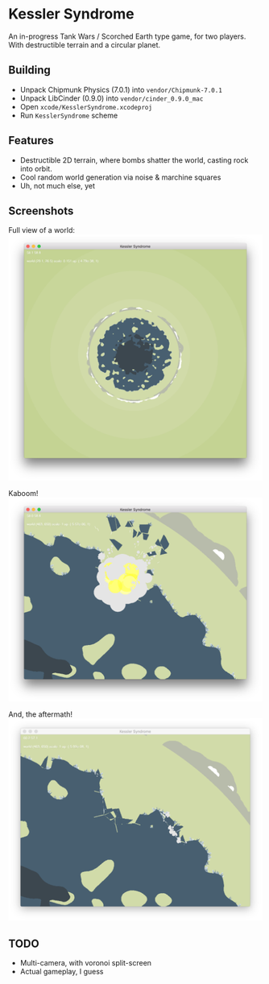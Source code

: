 # Kessler Syndrome
An in-progress Tank Wars / Scorched Earth type game, for two players. With destructible terrain and a circular planet.

## Building

- Unpack Chipmunk Physics (7.0.1) into `vendor/Chipmunk-7.0.1`
- Unpack LibCinder (0.9.0) into `vendor/cinder_0.9.0_mac`
- Open `xcode/KesslerSyndrome.xcodeproj`
- Run `KesslerSyndrome` scheme

## Features

- Destructible 2D terrain, where bombs shatter the world, casting rock into orbit. 
- Cool random world generation via noise & marchine squares
- Uh, not much else, yet

## Screenshots

Full view of a world:
![World](readme-assets/world.png)

Kaboom!
![Kaboom](readme-assets/boom.png)

And, the aftermath!
![Aftermath](readme-assets/post-boom.png)

## TODO
- Multi-camera, with voronoi split-screen
- Actual gameplay, I guess